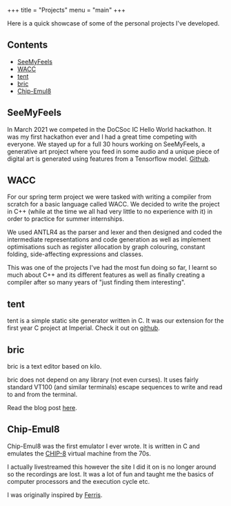 +++
title = "Projects"
menu = "main"
+++

Here is a quick showcase of some of the personal projects I've developed.

## Contents
- [SeeMyFeels](#seemyfeels)
- [WACC](#wacc)
- [tent](#tent)
- [bric](#bric)
- [Chip-Emul8](#chip-emul8)

## SeeMyFeels
In March 2021 we competed in the DoCSoc IC Hello World hackathon. It was my first hackathon ever and I had a great time competing with everyone. We stayed up for a full 30 hours working on SeeMyFeels, a generative art project where you feed in some audio and a unique piece of digital art is generated using features from a Tensorflow model. [Github](https://github.com/shnupta/SeeMyFeels).

## WACC
For our spring term project we were tasked with writing a compiler from scratch for a basic language called WACC. We decided to write the project in C++ (while at the time we all had very little to no experience with it) in order to practice for summer internships. 

We used ANTLR4 as the parser and lexer and then designed and coded the intermediate representations and code generation as well as implement optimisations such as register allocation by graph colouring, constant folding, side-affecting expressions and classes. 

This was one of the projects I've had the most fun doing so far, I learnt so much about C++ and its different features as well as finally creating a compiler after so many years of "just finding them interesting".

## tent
tent is a simple static site generator written in C. It was our extension for the first year C project at Imperial. Check it out on [github](https://github.com/julesdehon/tent).

## bric
bric is a text editor based on kilo.

bric does not depend on any library (not even curses). It uses fairly standard VT100 (and similar terminals) escape sequences to write and read to and from the terminal.

Read the blog post [here](https://caseywilliams.me/2020/bric-text-editor).

## Chip-Emul8
Chip-Emul8 was the first emulator I ever wrote. It is written in C and emulates the [CHIP-8](https://en.wikipedia.org/wiki/CHIP-8) virtual machine from the 70s.

I actually livestreamed this however the site I did it on is no longer around so the recordings are lost. It was a lot of fun and taught me the basics of computer processors and the execution cycle etc.

I was originally inspired by [Ferris](http://iamferris.com/).

